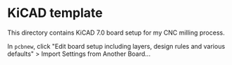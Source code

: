 # KiCAD template
This directory contains KiCAD 7.0 board setup for my CNC milling process.

In `pcbnew`,
click "Edit board setup including layers, design rules and various defaults" \>
Import Settings from Another Board...
